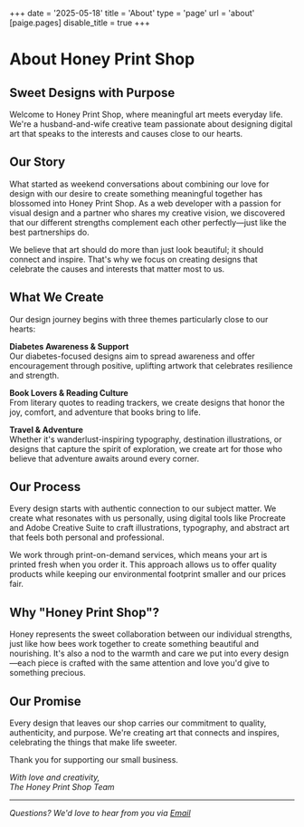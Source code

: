 +++
date = '2025-05-18'
title = 'About'
type = 'page'
url = 'about'
[paige.pages]
disable_title = true
+++
# About Honey Print Shop

## Sweet Designs with Purpose

Welcome to Honey Print Shop, where meaningful art meets everyday life. We're a husband-and-wife creative team passionate about designing digital art that speaks to the interests and causes close to our hearts.

## Our Story

What started as weekend conversations about combining our love for design with our desire to create something meaningful together has blossomed into Honey Print Shop. As a web developer with a passion for visual design and a partner who shares my creative vision, we discovered that our different strengths complement each other perfectly—just like the best partnerships do.

We believe that art should do more than just look beautiful; it should connect and inspire. That's why we focus on creating designs that celebrate the causes and interests that matter most to us.

## What We Create

Our design journey begins with three themes particularly close to our hearts:

**Diabetes Awareness & Support**  
Our diabetes-focused designs aim to spread awareness and offer encouragement through positive, uplifting artwork that celebrates resilience and strength.

**Book Lovers & Reading Culture**  
From literary quotes to reading trackers, we create designs that honor the joy, comfort, and adventure that books bring to life.

**Travel & Adventure**  
Whether it's wanderlust-inspiring typography, destination illustrations, or designs that capture the spirit of exploration, we create art for those who believe that adventure awaits around every corner.

## Our Process

Every design starts with authentic connection to our subject matter. We create what resonates with us personally, using digital tools like Procreate and Adobe Creative Suite to craft illustrations, typography, and abstract art that feels both personal and professional.

We work through print-on-demand services, which means your art is printed fresh when you order it. This approach allows us to offer quality products while keeping our environmental footprint smaller and our prices fair.

## Why "Honey Print Shop"?

Honey represents the sweet collaboration between our individual strengths, just like how bees work together to create something beautiful and nourishing. It's also a nod to the warmth and care we put into every design—each piece is crafted with the same attention and love you'd give to something precious.

## Our Promise

Every design that leaves our shop carries our commitment to quality, authenticity, and purpose. We're creating art that connects and inspires, celebrating the things that make life sweeter.

Thank you for supporting our small business.

*With love and creativity,*  
*The Honey Print Shop Team*

---

*Questions? We'd love to hear from you via [Email](mailto:thehoneyprintshop@gmail.com)*